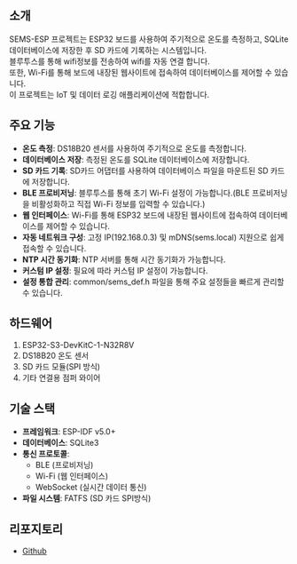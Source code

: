 ## 소개
SEMS-ESP 프로젝트는 ESP32 보드를 사용하여 주기적으로 온도를 측정하고, SQLite 데이터베이스에 저장한 후 SD 카드에 기록하는 시스템입니다.  
블루투스를 통해 wifi정보를 전송하여 wifi를 자동 연결 합니다.  
또한, Wi-Fi를 통해 보드에 내장된 웹사이트에 접속하여 데이터베이스를 제어할 수 있습니다.  
이 프로젝트는 IoT 및 데이터 로깅 애플리케이션에 적합합니다.

## 주요 기능
- **온도 측정**: DS18B20 센서를 사용하여 주기적으로 온도를 측정합니다.
- **데이터베이스 저장**: 측정된 온도를 SQLite 데이터베이스에 저장합니다.
- **SD 카드 기록**: SD카드 어댑터를 사용하여 데이터베이스 파일을 마운트된 SD 카드에 저장합니다.
- **BLE 프로비저닝**: 블루투스를 통해 초기 Wi-Fi 설정이 가능합니다.(BLE 프로비저닝을 비활성화하고 직접 Wi-Fi 정보를 입력할 수 있습니다.)
- **웹 인터페이스**: Wi-Fi를 통해 ESP32 보드에 내장된 웹사이트에 접속하여 데이터베이스를 제어할 수 있습니다.
- **자동 네트워크 구성**: 고정 IP(192.168.0.3) 및 mDNS(sems.local) 지원으로 쉽게 접속할 수 있습니다.
- **NTP 시간 동기화**: NTP 서버를 통해 시간 동기화가 가능합니다.
- **커스텀 IP 설정**: 필요에 따라 커스텀 IP 설정이 가능합니다.
- **설정 통합 관리**: common/sems_def.h 파일을 통해 주요 설정들을 빠르게 관리할 수 있습니다.

## 하드웨어
1. ESP32-S3-DevKitC-1-N32R8V
2. DS18B20 온도 센서
3. SD 카드 모듈(SPI 방식)
4. 기타 연결용 점퍼 와이어

## 기술 스택
- **프레임워크**: ESP-IDF v5.0+
- **데이터베이스**: SQLite3
- **통신 프로토콜**:
    - BLE (프로비저닝)
    - Wi-Fi (웹 인터페이스)
    - WebSocket (실시간 데이터 통신)
- **파일 시스템**: FATFS (SD 카드 SPI방식)

## 리포지토리
* [Github](https://github.com/JinhyeokKo/SEMS)